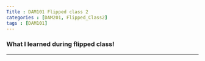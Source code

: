 ```yaml
---
Title : DAM101 Flipped class 2
categories : [DAM201, Flipped_Class2]
tags : [DAM101]
---
```


### What I learned during flipped class!

---
